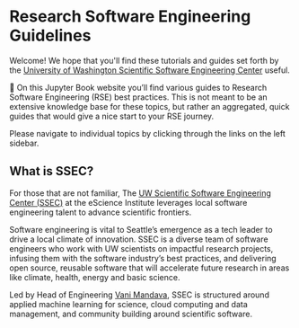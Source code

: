 # Research Software Engineering Guidelines

Welcome! We hope that you'll find these tutorials and guides set forth by
the [University of Washington Scientific Software Engineering Center](https://escience.washington.edu/software-engineering/ssec/) useful.

📖 On this Jupyter Book website you’ll find various guides to
Research Software Engineering (RSE) best practices.
This is not meant to be an extensive knowledge base for these topics,
but rather an aggregated, quick guides that would give a nice start to your RSE journey.

Please navigate to individual topics by clicking through the links
on the left sidebar.


## What is SSEC?

For those that are not familiar, The [UW Scientific Software Engineering Center (SSEC)](https://escience.washington.edu/software-engineering/ssec/) at the eScience Institute leverages local software engineering talent to advance scientific frontiers.

Software engineering is vital to Seattle’s emergence as a tech leader to drive a local climate of innovation. SSEC is a diverse team of software engineers who work with UW scientists on impactful research projects, infusing them with the software industry’s best practices, and delivering open source, reusable software that will accelerate future research in areas like climate, health, energy and basic science.

Led by Head of Engineering [Vani Mandava](https://escience.washington.edu/member/vani-mandava/), SSEC is structured around applied machine learning for science, cloud computing and data management, and community building around scientific software.
